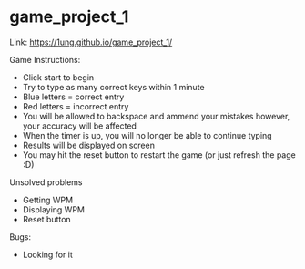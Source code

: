 # game_project_1

Link:
https://1ung.github.io/game_project_1/


Game Instructions:

- Click start to begin
- Try to type as many correct keys within 1 minute
- Blue letters = correct entry
- Red letters = incorrect entry
- You will be allowed to backspace and ammend your mistakes however, your accuracy will be affected
- When the timer is up, you will no longer be able to continue typing
- Results will be displayed on screen
- You may hit the reset button to restart the game (or just refresh the page :D)


Unsolved problems

- Getting WPM
- Displaying  WPM
- Reset button


Bugs:

- Looking for it



